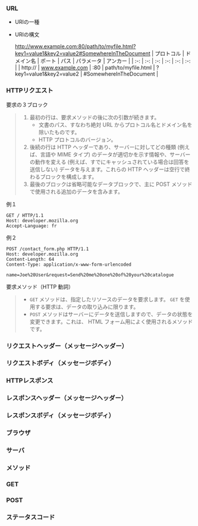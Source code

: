 ### URL
- URIの一種
- URIの構文

  http://www.example.com:80/path/to/myfile.html?key1=value1&key2=value2#SomewhereInTheDocument
  | プロトコル | ドメイン名 | ポート | パス | パラメータ | アンカー |
  | :-: | :-: | :-: | :-: | :-: | :-: |
  | http:// | www.example.com | :80 | path/to/myfile.html | ?key1=value1&key2=value2 | #SomewhereInTheDocument |
### HTTPリクエスト
要求の３ブロック
> 1. 最初の行は、要求メソッドの後に次の引数が続きます。
>    - 文書のパス、すなわち絶対 URL からプロトコル名とドメイン名を除いたものです。
>    - HTTP プロトコルのバージョン。
> 2. 後続の行は HTTP ヘッダーであり、サーバーに対してどの種類 (例えば、言語や MIME タイプ) のデータが適切かを示す情報や、サーバーの動作を変える (例えば、すでにキャッシュされている場合は回答を送信しない) データを与えます。これらの HTTP ヘッダーは空行で終わるブロックを構成します。
> 3. 最後のブロックは省略可能なデータブロックで、主に POST メソッドで使用される追加のデータを含みます。

例１
```
GET / HTTP/1.1
Host: developer.mozilla.org
Accept-Language: fr
```
例２
```
POST /contact_form.php HTTP/1.1
Host: developer.mozilla.org
Content-Length: 64
Content-Type: application/x-www-form-urlencoded

name=Joe%20User&request=Send%20me%20one%20of%20your%20catalogue
```

要求メソッド（HTTP 動詞）
> - `GET` メソッドは、指定したリソースのデータを要求します。 `GET` を使用する要求は、データの取り込みに限ります。
> - `POST` メソッドはサーバーにデータを送信しますので、データの状態を変更できます。これは、 HTML フォーム用によく使用されるメソッドです。

### リクエストヘッダー（メッセージヘッダー）
### リクエストボディ（メッセージボディ）
### HTTPレスポンス
### レスポンスヘッダー（メッセージヘッダー）
### レスポンスボディ（メッセージボディ）
### ブラウザ
### サーバ
### メソッド
### GET
### POST
### ステータスコード
